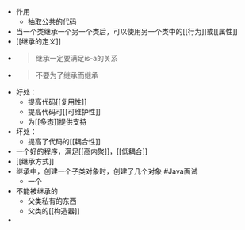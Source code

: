 - 作用
	- 抽取公共的代码
- 当一个类继承一个另一个类后，可以使用另一个类中的[[行为]]或[[属性]]
- [[继承的定义]]
- > 继承一定要满足is-a的关系
- > 不要为了继承而继承
- 好处：
	- 提高代码[[复用性]]
	- 提高代码可[[可维护性]]
	- 为[[多态]]提供支持
- 坏处：
	- 提高了代码的[[耦合性]]
- 一个好的程序，满足[[高内聚]]，[[低耦合]]
- [[继承方式]]
- 继承中，创建一个子类对象时，创建了几个对象 #Java面试
	- 一个
- 不能被继承的
	- 父类私有的东西
	- 父类的[[构造器]]
-